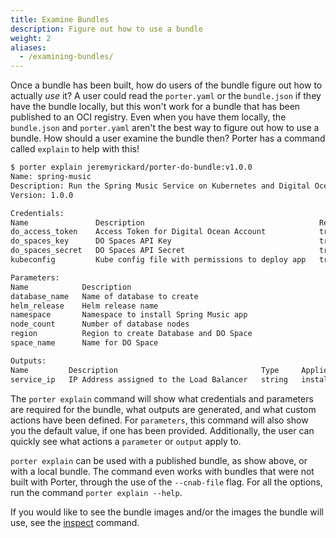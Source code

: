 ```yaml
---
title: Examine Bundles
description: Figure out how to use a bundle
weight: 2
aliases:
  - /examining-bundles/
---
```


Once a bundle has been built, how do users of the bundle figure out how to actually _use_ it? A user could read the `porter.yaml` or the `bundle.json` if they have the bundle locally, but this won't work for a bundle that has been published to an OCI registry. Even when you have them locally, the `bundle.json` and `porter.yaml` aren't the best way to figure out how to use a bundle. How should a user examine the bundle then? Porter has a command called `explain` to help with this!

```bash
$ porter explain jeremyrickard/porter-do-bundle:v1.0.0
Name: spring-music
Description: Run the Spring Music Service on Kubernetes and Digital Ocean PostgreSQL
Version: 1.0.0

Credentials:
Name               Description                                       Required
do_access_token    Access Token for Digital Ocean Account            true
do_spaces_key      DO Spaces API Key                                 true
do_spaces_secret   DO Spaces API Secret                              true
kubeconfig         Kube config file with permissions to deploy app   true

Parameters:
Name            Description                                                     Type      Default             Required   Applies To
database_name   Name of database to create                                      string    jrrportertest       false      All Actions
helm_release    Helm release name                                               string    spring-music-helm   false      All Actions
namespace       Namespace to install Spring Music app                           string    default             false      All Actions
node_count      Number of database nodes                                        integer   1                   false      All Actions
region          Region to create Database and DO Space                          string    nyc3                false      All Actions
space_name      Name for DO Space                                               string    jrrportertest       false      All Actions

Outputs:
Name         Description                                Type     Applies To
service_ip   IP Address assigned to the Load Balancer   string   install,upgrade
```

The `porter explain` command will show what credentials and parameters are required for the bundle, what outputs are generated, and what custom actions have been defined. For `parameters`, this command will also show you the default value, if one has been provided. Additionally, the user can quickly see what actions a `parameter` or `output` apply to.

`porter explain` can be used with a published bundle, as show above, or with a local bundle. The command even works with bundles that were not built with Porter, through the use of the `--cnab-file` flag. For all the options, run the command `porter explain --help`.

If you would like to see the bundle images and/or the images the bundle will use, see the [inspect](/cli/porter_bundles_inspect//) command.
